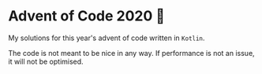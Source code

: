 # Advent of Code 2020 🎄

My solutions for this year's advent of code written in `Kotlin`.

The code is not meant to be nice in any way. If performance is not an issue, it will not be optimised.
